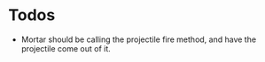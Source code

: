 # Todos

- Mortar should be calling the projectile fire method, and have the projectile come out of it.
